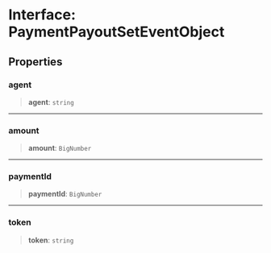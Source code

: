 # Interface: PaymentPayoutSetEventObject

## Properties

### agent

> **agent**: `string`

***

### amount

> **amount**: `BigNumber`

***

### paymentId

> **paymentId**: `BigNumber`

***

### token

> **token**: `string`
